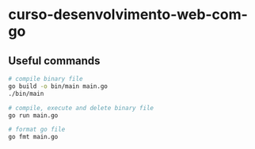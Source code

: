 # curso-desenvolvimento-web-com-go

## Useful commands

```bash
# compile binary file
go build -o bin/main main.go
./bin/main

# compile, execute and delete binary file
go run main.go

# format go file
go fmt main.go
```
